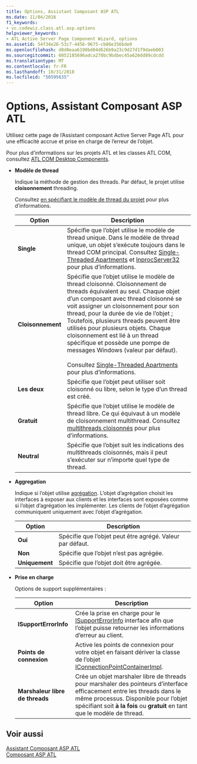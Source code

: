 ```yaml
---
title: Options, Assistant Composant ASP ATL
ms.date: 11/04/2016
f1_keywords:
- vc.codewiz.class.atl.asp.options
helpviewer_keywords:
- ATL Active Server Page Component Wizard, options
ms.assetid: 54f34e26-53c7-4456-9675-cb86e356bde0
ms.openlocfilehash: d8d8eaa6190bd04d626b9a23c9d27d1f9daeb003
ms.sourcegitcommit: 6052185696adca270bc9bdbec45a626dd89cdcdd
ms.translationtype: MT
ms.contentlocale: fr-FR
ms.lasthandoff: 10/31/2018
ms.locfileid: "50595635"
---
```

# <a name="options-atl-active-server-page-component-wizard"></a>Options, Assistant Composant ASP ATL

Utilisez cette page de l’Assistant composant Active Server Page ATL pour une efficacité accrue et prise en charge de l’erreur de l’objet.

Pour plus d’informations sur les projets ATL et les classes ATL COM, consultez [ATL COM Desktop Components](../../atl/atl-com-desktop-components.md).

- **Modèle de thread**

   Indique la méthode de gestion des threads. Par défaut, le projet utilise **cloisonnement** threading.

   Consultez [en spécifiant le modèle de thread du projet](../../atl/specifying-the-threading-model-for-a-project-atl.md) pour plus d’informations.

   |Option|Description|
   |------------|-----------------|
   |**Single**|Spécifie que l’objet utilise le modèle de thread unique. Dans le modèle de thread unique, un objet s’exécute toujours dans le thread COM principal. Consultez [Single-Threaded Apartments](/windows/desktop/com/single-threaded-apartments) et [InprocServer32](/windows/desktop/com/inprocserver32) pour plus d’informations.|
   |**Cloisonnement**|Spécifie que l’objet utilise le modèle de thread cloisonné. Cloisonnement de threads équivalent au seul. Chaque objet d’un composant avec thread cloisonné se voit assigner un cloisonnement pour son thread, pour la durée de vie de l’objet ; Toutefois, plusieurs threads peuvent être utilisés pour plusieurs objets. Chaque cloisonnement est lié à un thread spécifique et possède une pompe de messages Windows (valeur par défaut).<br /><br /> Consultez [Single-Threaded Apartments](/windows/desktop/com/single-threaded-apartments) pour plus d’informations.|
   |**Les deux**|Spécifie que l’objet peut utiliser soit cloisonné ou libre, selon le type d’un thread est créé.|
   |**Gratuit**|Spécifie que l’objet utilise le modèle de thread libre. Ce qui équivaut à un modèle de cloisonnement multithread. Consultez [multithreads cloisonnés](/windows/desktop/com/multithreaded-apartments) pour plus d’informations.|
   |**Neutral**|Spécifie que l’objet suit les indications des multithreads cloisonnés, mais il peut s’exécuter sur n’importe quel type de thread.|

- **Aggregation**

   Indique si l’objet utilise [agrégation](/windows/desktop/com/aggregation). L’objet d’agrégation choisit les interfaces à exposer aux clients et les interfaces sont exposées comme si l’objet d’agrégation les implémenter. Les clients de l’objet d’agrégation communiquent uniquement avec l’objet d’agrégation.

   |Option|Description|
   |------------|-----------------|
   |**Oui**|Spécifie que l’objet peut être agrégé. Valeur par défaut.|
   |**Non**|Spécifie que l’objet n’est pas agrégée.|
   |**Uniquement**|Spécifie que l’objet doit être agrégée.|

- **Prise en charge**

   Options de support supplémentaires :

   |Option|Description|
   |------------|-----------------|
   |**ISupportErrorInfo**|Crée la prise en charge pour le [ISupportErrorInfo](../../atl/reference/isupporterrorinfoimpl-class.md) interface afin que l’objet puisse retourner les informations d’erreur au client.|
   |**Points de connexion**|Active les points de connexion pour votre objet en faisant dériver la classe de l’objet [IConnectionPointContainerImpl](../../atl/reference/iconnectionpointcontainerimpl-class.md).|
   |**Marshaleur libre de threads**|Crée un objet marshaler libre de threads pour marshaler des pointeurs d’interface efficacement entre les threads dans le même processus. Disponible pour l’objet spécifiant soit **à la fois** ou **gratuit** en tant que le modèle de thread.|

## <a name="see-also"></a>Voir aussi

[Assistant Composant ASP ATL](../../atl/reference/atl-active-server-page-component-wizard.md)<br/>
[Composant ASP ATL](../../atl/reference/adding-an-atl-active-server-page-component.md)

